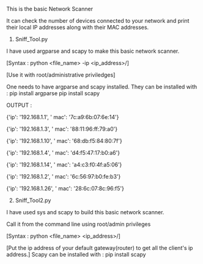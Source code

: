 This is the basic Network Scanner

It can check the number of devices connected to your network and print their local IP addresses along with their MAC addresses.




1. Sniff_Tool.py

I have used argparse and scapy to make this basic network scanner.

[Syntax : python <file_name> -ip <ip_address>/<subnet>]

[Use it with root/administrative priviledges]


One needs to have argparse and scapy installed.
They can be installed with :
pip install argparse
pip install scapy

OUTPUT :

{'ip': '192.168.1.1', ' mac': '7c:a9:6b:07:6e:14'}

{'ip': '192.168.1.3', ' mac': '88:11:96:ff:79:a0'}

{'ip': '192.168.1.10', ' mac': '68:db:f5:84:80:7f'}

{'ip': '192.168.1.4', ' mac': 'd4:f5:47:17:b0:a6'}

{'ip': '192.168.1.14', ' mac': 'a4:c3:f0:4f:a5:06'}

{'ip': '192.168.1.2', ' mac': '6c:56:97:b0:fe:b3'}

{'ip': '192.168.1.26', ' mac': '28:6c:07:8c:96:f5'}


2. Sniff_Tool2.py

I have used sys and scapy to build this basic network scanner.

Call it from the command line using root/admin privileges

[Syntax : python <file_name> <ip_address>/<subnet>]

[Put the ip address of your default gateway(router) to get all the client's ip address.] 
Scapy can be installed with :
pip install scapy
